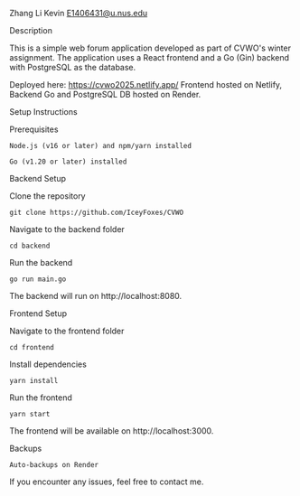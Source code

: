 Zhang Li Kevin
E1406431@u.nus.edu

Description

This is a simple web forum application developed as part of CVWO's winter assignment. The application uses a React frontend and a Go (Gin) backend with PostgreSQL as the database.

Deployed here: https://cvwo2025.netlify.app/
Frontend hosted on Netlify, Backend Go and PostgreSQL DB hosted on Render.

Setup Instructions

Prerequisites

    Node.js (v16 or later) and npm/yarn installed

    Go (v1.20 or later) installed

Backend Setup

Clone the repository

    git clone https://github.com/IceyFoxes/CVWO

Navigate to the backend folder

    cd backend

Run the backend

    go run main.go

The backend will run on http://localhost:8080.

Frontend Setup

Navigate to the frontend folder

    cd frontend

Install dependencies

    yarn install

Run the frontend

    yarn start

The frontend will be available on http://localhost:3000.

Backups

    Auto-backups on Render

If you encounter any issues, feel free to contact me.

